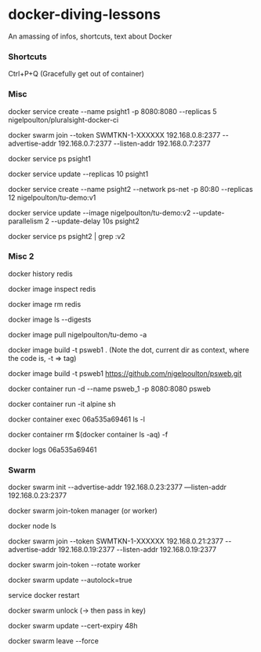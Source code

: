 # docker-diving-lessons
An amassing of infos, shortcuts, text about Docker


### Shortcuts
Ctrl+P+Q     (Gracefully get out of container)


### Misc
docker service create --name psight1 -p 8080:8080 --replicas 5 nigelpoulton/pluralsight-docker-ci

docker swarm join --token SWMTKN-1-XXXXXX 192.168.0.8:2377 --advertise-addr 192.168.0.7:2377 --listen-addr 192.168.0.7:2377

docker service ps psight1

docker service update --replicas 10 psight1

docker service create --name psight2 --network ps-net -p 80:80 --replicas 12 nigelpoulton/tu-demo:v1

docker service update --image nigelpoulton/tu-demo:v2 --update-parallelism 2 --update-delay 10s psight2

docker service ps psight2 | grep :v2


### Misc 2
docker history redis

docker image inspect redis

docker image rm redis

docker image ls --digests

docker image pull nigelpoulton/tu-demo -a

docker image build -t psweb1 .       (Note the dot, current dir as context, where the code is,    -t  => tag)

docker image build -t psweb1 https://github.com/nigelpoulton/psweb.git

docker container run -d --name psweb_1 -p 8080:8080 psweb

docker container run -it alpine sh

docker container exec 06a535a69461 ls -l

docker container rm $(docker container ls -aq) -f

docker logs 06a535a69461

### Swarm
docker swarm init --advertise-addr 192.168.0.23:2377 —listen-addr 192.168.0.23:2377

docker swarm join-token manager      (or worker)

docker node ls

docker swarm join --token SWMTKN-1-XXXXXX 192.168.0.21:2377 --advertise-addr 192.168.0.19:2377 --listen-addr 192.168.0.19:2377

docker swarm join-token --rotate worker

docker swarm update --autolock=true

service docker restart

docker swarm unlock (-> then pass in key)

docker swarm update --cert-expiry 48h

docker swarm leave --force


